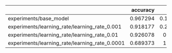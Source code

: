|                                                |   accuracy |     loss |
|:-----------------------------------------------|-----------:|---------:|
| experiments/base_model                         |   0.967294 | 0.151734 |
| experiments/learning_rate/learning_rate_0.001  |   0.918177 | 0.293225 |
| experiments/learning_rate/learning_rate_0.01   |   0.926078 | 0.27977  |
| experiments/learning_rate/learning_rate_0.0001 |   0.689373 | 1.02201  |
